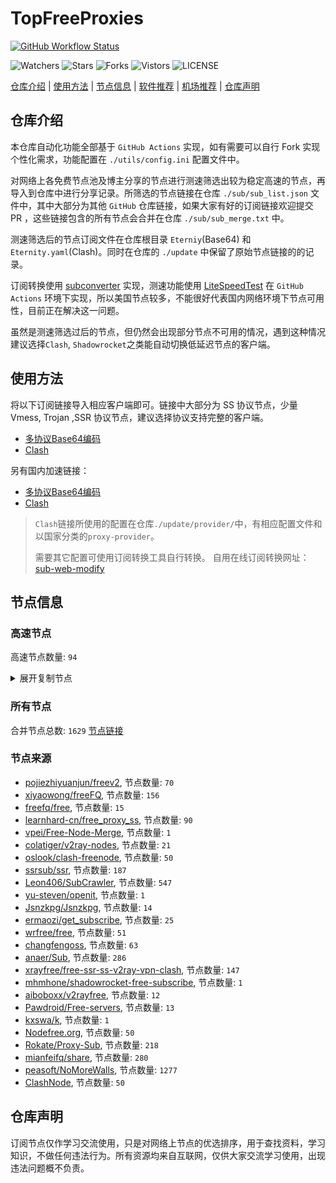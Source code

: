 # TopFreeProxies
[![GitHub Workflow Status](https://github.com/youkai53530100/youkai/actions/workflows/get-proxies.yml/badge.svg)](https://github.com/youkai53530100/youkai/actions/workflows/get-proxies.yml) 

![Watchers](https://img.shields.io/github/watchers/youkai53530100/youkai) ![Stars](https://img.shields.io/github/stars/youkai53530100/youkai) ![Forks](https://img.shields.io/github/forks/youkai53530100/youkai) ![Vistors](https://visitor-badge.laobi.icu/badge?page_id=youkai53530100.youkai) ![LICENSE](https://img.shields.io/badge/license-CC%20BY--SA%204.0-green.svg)

[仓库介绍](https://github.com/youkai53530100/youkai#仓库介绍) | [使用方法](https://github.com/youkai53530100/youkai#使用方法) | [节点信息](https://github.com/youkai53530100/youkai#节点信息) | [软件推荐](https://github.com/youkai53530100/youkai#客户端选择) | [机场推荐](https://github.com/youkai53530100/youkai#机场推荐) | [仓库声明](https://github.com/youkai53530100/youkai#仓库声明)

## 仓库介绍
本仓库自动化功能全部基于 `GitHub Actions` 实现，如有需要可以自行 Fork 实现个性化需求，功能配置在 `./utils/config.ini` 配置文件中。

对网络上各免费节点池及博主分享的节点进行测速筛选出较为稳定高速的节点，再导入到仓库中进行分享记录。所筛选的节点链接在仓库 `./sub/sub_list.json` 文件中，其中大部分为其他 `GitHub` 仓库链接，如果大家有好的订阅链接欢迎提交 PR ，这些链接包含的所有节点会合并在仓库 `./sub/sub_merge.txt` 中。

测速筛选后的节点订阅文件在仓库根目录 `Eterniy`(Base64) 和 `Eternity.yaml`(Clash)。同时在仓库的 `./update` 中保留了原始节点链接的的记录。

订阅转换使用 [subconverter](https://github.com/tindy2013/subconverter) 实现，测速功能使用 [LiteSpeedTest](https://github.com/xxf098/LiteSpeedTest) 在 `GitHub Actions` 环境下实现，所以美国节点较多，不能很好代表国内网络环境下节点可用性，目前正在解决这一问题。

虽然是测速筛选过后的节点，但仍然会出现部分节点不可用的情况，遇到这种情况建议选择`Clash`, `Shadowrocket`之类能自动切换低延迟节点的客户端。

## 使用方法
将以下订阅链接导入相应客户端即可。链接中大部分为 SS 协议节点，少量 Vmess, Trojan ,SSR 协议节点，建议选择协议支持完整的客户端。

- [多协议Base64编码](https://raw.githubusercontent.com/youkai53530100/youkai/master/Eternity)
- [Clash](https://raw.githubusercontent.com/youkai53530100/youkai/master/Eternity.yaml)

另有国内加速链接：

- [多协议Base64编码](https://fastly.jsdelivr.net/gh/youkai53530100/youkai@master/Eternity)
- [Clash](https://fastly.jsdelivr.net/gh/youkai53530100/youkai@master/Eternity.yaml)

>`Clash`链接所使用的配置在仓库`./update/provider/`中，有相应配置文件和以国家分类的`proxy-provider`。
>
>需要其它配置可使用订阅转换工具自行转换。
>自用在线订阅转换网址：[sub-web-modify](https://sub.v1.mk/)

## 节点信息
### 高速节点
高速节点数量: `94`
<details>
  <summary>展开复制节点</summary>

    vmess://eyJ2IjoiMiIsInBzIjoi8J+HrfCfh7Ag6aaZ5rivXzA1MDgwMTAiLCJhZGQiOiIxNTYuMjQ1LjguMTk2IiwicG9ydCI6IjQyMjk0IiwidHlwZSI6Im5vbmUiLCJpZCI6IjIwYjMwOTE2LWUyMDMtNDEyZS04ZWMwLTkwMGYzYWNkNTEyOCIsImFpZCI6IjY0IiwibmV0IjoidGNwIiwicGF0aCI6Ii8iLCJob3N0IjoiIiwidGxzIjoiIn0=
    ss://YWVzLTI1Ni1jZmI6YW1hem9uc2tyMDU@43.207.109.92:443#%F0%9F%87%AF%F0%9F%87%B5%20JP%2032%20%E2%86%92%20tg%40nicevpn123
    ss://YWVzLTI1Ni1jZmI6YW1hem9uc2tyMDU@43.206.240.122:443#%F0%9F%87%AF%F0%9F%87%B5%20JP%2034%20%E2%86%92%20tg%40nicevpn123
    vmess://eyJ2IjoiMiIsInBzIjoi8J+Hr/Cfh7UgX0pQX+aXpeacrCA0IiwiYWRkIjoidmpwMS4wYmFkLmNvbSIsInBvcnQiOiI0NDMiLCJ0eXBlIjoibm9uZSIsImlkIjoiOTI3MDk0ZDMtZDY3OC00NzYzLTg1OTEtZTI0MGQwYmNhZTg3IiwiYWlkIjoiMCIsIm5ldCI6IndzIiwicGF0aCI6Ii9jaGF0IiwiaG9zdCI6InZqcDEuMGJhZC5jb20iLCJ0bHMiOiJ0bHMifQ==
    vmess://eyJ2IjoiMiIsInBzIjoi8J+Hr/Cfh7Ug5pel5pysXzA1MDgwNTciLCJhZGQiOiI0NS44OC40My4xMzMiLCJwb3J0IjoiNTA4MDEiLCJ0eXBlIjoibm9uZSIsImlkIjoiNDE4MDQ4YWYtYTI5My00Yjk5LTliMGMtOThjYTM1ODBkZDI0IiwiYWlkIjoiNjQiLCJuZXQiOiJ0Y3AiLCJwYXRoIjoiL2NoYXQiLCJob3N0IjoidmpwMS4wYmFkLmNvbSIsInRscyI6IiJ9
    vmess://eyJ2IjoiMiIsInBzIjoi8J+Hr/Cfh7Ug5pel5pysXzA1MDgwNDgiLCJhZGQiOiI0NS44OC40My4xMzYiLCJwb3J0IjoiNTA4MDEiLCJ0eXBlIjoibm9uZSIsImlkIjoiNDE4MDQ4YWYtYTI5My00Yjk5LTliMGMtOThjYTM1ODBkZDI0IiwiYWlkIjoiNjQiLCJuZXQiOiJ0Y3AiLCJwYXRoIjoiL2NoYXQiLCJob3N0IjoidmpwMS4wYmFkLmNvbSIsInRscyI6IiJ9
    vmess://eyJ2IjoiMiIsInBzIjoi8J+Hr/Cfh7Ug5pel5pysXzA1MDgwNDciLCJhZGQiOiI0NS44OC40My4yMzkiLCJwb3J0IjoiNDYwMDIiLCJ0eXBlIjoibm9uZSIsImlkIjoiNDE4MDQ4YWYtYTI5My00Yjk5LTliMGMtOThjYTM1ODBkZDI0IiwiYWlkIjoiNjQiLCJuZXQiOiJ0Y3AiLCJwYXRoIjoiL2NoYXQiLCJob3N0IjoidmpwMS4wYmFkLmNvbSIsInRscyI6IiJ9
    ss://YWVzLTI1Ni1jZmI6YW1hem9uc2tyMDU@43.200.245.62:443#%F0%9F%87%AF%F0%9F%87%B5%20JP%2035%20%E2%86%92%20tg%40nicevpn123
    vmess://eyJ2IjoiMiIsInBzIjoi8J+Hr/Cfh7Ug5pel5pysXzA1MDgwNTkiLCJhZGQiOiI0NS44OC40My4yMzciLCJwb3J0IjoiNDYwMDIiLCJ0eXBlIjoibm9uZSIsImlkIjoiNDE4MDQ4YWYtYTI5My00Yjk5LTliMGMtOThjYTM1ODBkZDI0IiwiYWlkIjoiNjQiLCJuZXQiOiJ0Y3AiLCJwYXRoIjoiL2NoYXQiLCJob3N0IjoidmpwMS4wYmFkLmNvbSIsInRscyI6IiJ9
    ss://YWVzLTI1Ni1jZmI6YW1hem9uc2tyMDU@43.201.48.121:443#%F0%9F%87%AF%F0%9F%87%B5%20JP%2056%20%E2%86%92%20tg%40nicevpn123
    vmess://eyJ2IjoiMiIsInBzIjoi8J+HrfCfh7Ag6aaZ5rivXzA1MDgwNDkiLCJhZGQiOiJhemhrLnVudGlsbXUuY29tIiwicG9ydCI6IjE2NjI3IiwidHlwZSI6Im5vbmUiLCJpZCI6Ijg5MDRlMDNmLTNhNTktNDY2YS1hMzkzLTg4N2Y3Zjk1ZDBmZiIsImFpZCI6IjAiLCJuZXQiOiJ3cyIsInBhdGgiOiIvYXpoayIsImhvc3QiOiJhemhrLnVudGlsbXUuY29tIiwidGxzIjoidGxzIn0=
    vmess://eyJ2IjoiMiIsInBzIjoi8J+HsPCfh7cg6Z+p5Zu9XzA1MDgwOTUiLCJhZGQiOiIxNDAuMjM4LjI5LjE1MyIsInBvcnQiOiI4ODg4IiwidHlwZSI6Im5vbmUiLCJpZCI6IjM4ZGE0NTIzLWIwYzgtNGEyOS05ZTU3LTQzNGRiOGM3YjQxYyIsImFpZCI6IjAiLCJuZXQiOiJ3cyIsInBhdGgiOiIvIiwiaG9zdCI6IiIsInRscyI6IiJ9
    ss://YWVzLTI1Ni1jZmI6YW1hem9uc2tyMDU@3.34.135.12:443#%F0%9F%87%B0%F0%9F%87%B7%20South%20Korea%28ChatGPT..._
    ss://YWVzLTI1Ni1jZmI6YW1hem9uc2tyMDU@13.124.43.2:443#%F0%9F%87%B0%F0%9F%87%B7%20%E9%9F%A9%E5%9B%BD-%E9%A6%96%E5%B0%94-%E9%A6%96%E5%B0%94-ss-13.124.4...
    ss://YWVzLTI1Ni1jZmI6YW1hem9uc2tyMDU@43.201.85.49:443#%F0%9F%87%AF%F0%9F%87%B5%20JP%2058%20%E2%86%92%20tg%40nicevpn123
    vmess://eyJ2IjoiMiIsInBzIjoi8J+HsPCfh7cg6Z+p5Zu9XzA1MDg0NzQiLCJhZGQiOiIxNDYuNTYuMTI5LjUyIiwicG9ydCI6Ijk4OTgiLCJ0eXBlIjoibm9uZSIsImlkIjoiNTYyNmVlZDItMDQ3NC00OWVkLWI3OWEtNWYzNzhjZjUzMDU4IiwiYWlkIjoiMCIsIm5ldCI6IndzIiwicGF0aCI6Ii8iLCJob3N0IjoiIiwidGxzIjoiIn0=
    ss://Y2hhY2hhMjAtaWV0Zi1wb2x5MTMwNTo0Yjg5Zjk3Ny1iMjJjLTRkOGEtYmRhZi00YzVlMWIyYWNiMTU@wj-sg-02.wujie.bio:9306#%F0%9F%87%B8%F0%9F%87%AC%20_SG_%E6%96%B0%E5%8A%A0%E5%9D%A1%202
    vmess://eyJ2IjoiMiIsInBzIjoi8J+Hr/Cfh7UgSmFwYW4oQ2hhdEdQVCkgMTMgVC4uLiIsImFkZCI6ImpwLm1vdXNzZS50ayIsInBvcnQiOiIxNjY1MCIsInR5cGUiOiJub25lIiwiaWQiOiJkNjZhNDdmMi01MTM2LTQ5MmMtYzgyYS03NDgzNWJiMDNhNzYiLCJhaWQiOiIwIiwibmV0IjoidGNwIiwicGF0aCI6Ii8iLCJob3N0IjoianAubW91c3NlLnRrIiwidGxzIjoiIn0=
    ss://YWVzLTI1Ni1jZmI6YW1hem9uc2tyMDU@13.213.34.54:443#%F0%9F%87%B8%F0%9F%87%AC%20Singapore%28ChatGPT%29%20...
    ssr://c2ctYW0zLmVxc3Vuc2hpbmUuY29tOjMyMDAxOm9yaWdpbjphZXMtMjU2LWNmYjp0bHMxLjJfdGlja2V0X2F1dGg6TTJjd1pFaHNTMDFGLz9ncm91cD1VMU5TVUhKdmRtbGtaWEkmcmVtYXJrcz1YMU5ISmUtX3ZSYnZ2NzN2djczbGlxRGxuYUVnTWcmb2Jmc3BhcmFtPSZwcm90b3BhcmFtPQ
    ss://YWVzLTI1Ni1jZmI6YW1hem9uc2tyMDU@18.143.171.181:443#%F0%9F%87%B8%F0%9F%87%AC%20SG%207%20%E2%86%92%20tg%40nicevpn123
    ss://YWVzLTI1Ni1jZmI6YW1hem9uc2tyMDU@13.229.105.181:443#%F0%9F%87%B8%F0%9F%87%AC%20%E6%96%B0%E5%8A%A0%E5%9D%A1-0-0-ss-13.229.10...
    vmess://eyJ2IjoiMiIsInBzIjoi8J+HuPCfh6wg5paw5Yqg5Z2hXzA1MDg5MDUiLCJhZGQiOiJzZy5tdXNla2lkYW4uY29tIiwicG9ydCI6IjE2NjI3IiwidHlwZSI6Im5vbmUiLCJpZCI6Ijg5MDRlMDNmLTNhNTktNDY2YS1hMzkzLTg4N2Y3Zjk1ZDBmZiIsImFpZCI6IjAiLCJuZXQiOiJ3cyIsInBhdGgiOiIvc2ciLCJob3N0Ijoic2cubXVzZWtpZGFuLmNvbSIsInRscyI6InRscyJ9
    ss://YWVzLTI1Ni1jZmI6YW1hem9uc2tyMDU@13.214.211.186:443#%F0%9F%87%B8%F0%9F%87%AC%20Singapore%28ChatGPT%29%20..._
    vmess://eyJ2IjoiMiIsInBzIjoi8J+Hr/Cfh7Ug5pel5pysXzA1MDgwNDkiLCJhZGQiOiI0NS44OC40My4yMzUiLCJwb3J0IjoiNDYwMDIiLCJ0eXBlIjoibm9uZSIsImlkIjoiNDE4MDQ4YWYtYTI5My00Yjk5LTliMGMtOThjYTM1ODBkZDI0IiwiYWlkIjoiNjQiLCJuZXQiOiJ0Y3AiLCJwYXRoIjoiL3NnIiwiaG9zdCI6InNnLm11c2VraWRhbi5jb20iLCJ0bHMiOiIifQ==
    vmess://eyJ2IjoiMiIsInBzIjoi8J+Hr/Cfh7Ug5pel5pysIDA1MSIsImFkZCI6IjE0MS4xNDcuMTUzLjI0NCIsInBvcnQiOiI0MTU0NSIsInR5cGUiOiJub25lIiwiaWQiOiJkNDdkNzEzNS0wOTU0LTQ2YWItYTE5MC0xN2I2Yzg2MzBhODUiLCJhaWQiOiIwIiwibmV0IjoidGNwIiwicGF0aCI6Ii9zZyIsImhvc3QiOiJzZy5tdXNla2lkYW4uY29tIiwidGxzIjoiIn0=
    vmess://eyJ2IjoiMiIsInBzIjoi8J+HuPCfh6wg5paw5Yqg5Z2hXzA1MDg4ODMiLCJhZGQiOiJiZXRhLm5vYXJpZXMuZGUiLCJwb3J0IjoiMjA4MiIsInR5cGUiOiJub25lIiwiaWQiOiI2N2M1Y2U0NS03YjQ4LTQ3M2UtYmYyNS1lNGM4MzBiMGVkMjQiLCJhaWQiOiIwIiwibmV0Ijoid3MiLCJwYXRoIjoiL2FyaWVzP2VkPTIwNDgiLCJob3N0IjoiY29udGFiby1qcC13aW4uaWlpby53aWtpIiwidGxzIjoiIn0=
    ss://YWVzLTI1Ni1jZmI6YW1hem9uc2tyMDU@43.206.210.193:443#%F0%9F%87%AF%F0%9F%87%B5%20Japan%28ChatGPT%29%2009%20T...
    ss://YWVzLTI1Ni1jZmI6YW1hem9uc2tyMDU@13.124.185.141:443#%F0%9F%87%B0%F0%9F%87%B7%20%E9%9F%A9%E5%9B%BD%E7%89%B9%E6%AE%8A%7C%40ripaojiedian
    vmess://eyJ2IjoiMiIsInBzIjoi8J+Hr/Cfh7Ug5pel5pysXzA1MDgwMTMiLCJhZGQiOiIxMzEuMTg2LjQxLjE5MiIsInBvcnQiOiIyNjI5NyIsInR5cGUiOiJub25lIiwiaWQiOiJiMGVkNmViNy1kYzMwLTQ4OTctZGY1MC1jMmMxZDRlZTZlOTEiLCJhaWQiOiIwIiwibmV0IjoidGNwIiwicGF0aCI6Ii9hcmllcz9lZD0yMDQ4IiwiaG9zdCI6ImNvbnRhYm8tanAtd2luLmlpaW8ud2lraSIsInRscyI6IiJ9
    vmess://eyJ2IjoiMiIsInBzIjoi8J+HrfCfh7Ag6aaZ5rivXzA1MDgwNDAiLCJhZGQiOiJuMTY4MjgyNDQ5Ny5lZHBtdmdhLmNuIiwicG9ydCI6IjQ0MyIsInR5cGUiOiJub25lIiwiaWQiOiI2ZDhkY2E4Ny1iY2U4LTQxN2EtOWJjNS0xMjA5MDZiNWZlNDIiLCJhaWQiOiIwIiwibmV0Ijoid3MiLCJwYXRoIjoiLyIsImhvc3QiOiJuMTY4MjgyNDQ5Ny5lZHBtdmdhLmNuIiwidGxzIjoidGxzIn0=
    vmess://eyJ2IjoiMiIsInBzIjoiSEtfNDcuMjQyLjEyNS4xMDZfMDUwNzIwMjNjODM3LTU1MXZtZXNzIiwiYWRkIjoibjE2ODIzOTMxODUuZWRwbXZnYS5jbiIsInBvcnQiOiI0NDMiLCJ0eXBlIjoibm9uZSIsImlkIjoiOGVlOWZhODgtMjliOS00ZjY2LWEwNDQtNjExYTA5MWUyNGZmIiwiYWlkIjoiMCIsIm5ldCI6IndzIiwicGF0aCI6Ii8iLCJob3N0IjoibjE2ODIzOTMxODUuZWRwbXZnYS5jbiIsInRscyI6InRscyJ9
    vmess://eyJ2IjoiMiIsInBzIjoi8J+HqPCfh7Mg5Y+w5rm+XzA1MDgwMDYiLCJhZGQiOiI2MS4yMjAuMTk4LjEwMiIsInBvcnQiOiI1ODAwMiIsInR5cGUiOiJub25lIiwiaWQiOiI0MTgwNDhhZi1hMjkzLTRiOTktOWIwYy05OGNhMzU4MGRkMjQiLCJhaWQiOiI2NCIsIm5ldCI6InRjcCIsInBhdGgiOiIvIiwiaG9zdCI6Im4xNjgyMzkzMTg1LmVkcG12Z2EuY24iLCJ0bHMiOiIifQ==
    vmess://eyJ2IjoiMiIsInBzIjoi8J+HuPCfh6wg5paw5Yqg5Z2hXzA1MDgwNjAiLCJhZGQiOiI4LjIxOS4yMTYuMjciLCJwb3J0IjoiMjA1MiIsInR5cGUiOiJub25lIiwiaWQiOiI4ZWQ5YWVjMi1lMDJlLTRhMjctZmUwMi1jM2UyMDQ1MmU0YzciLCJhaWQiOiIwIiwibmV0Ijoid3MiLCJwYXRoIjoiLyIsImhvc3QiOiJoNC5tYW1hZGN1Y3UuY29tIiwidGxzIjoiIn0=
    ssr://OC4yMTguMjQxLjIxMjo1NjA3NzphdXRoX2NoYWluX2E6bm9uZTp0bHMxLjJfdGlja2V0X2F1dGg6T0RJek56Y3pjbkkvP2dyb3VwPVUxTlNVSEp2ZG1sa1pYSSZyZW1hcmtzPThKLUhyZkNmaDdBZ1NFdnBwcG5tdUs4b2VXOTFkSFZpWmVtWXYtUzhuLWVua2VhS2dDa2dOQSZvYmZzcGFyYW09JnByb3RvcGFyYW09
    vmess://eyJ2IjoiMiIsInBzIjoi8J+Hr/Cfh7Ug5pel5pysXzA1MDgwNzAiLCJhZGQiOiIxMzIuMjI2LjUuMTg5IiwicG9ydCI6IjI2MzY5IiwidHlwZSI6Im5vbmUiLCJpZCI6ImY1OTM0ZjZhLTZhMDctNGM3Yy1iYjBmLTNhZjMyOGVhNjg5NyIsImFpZCI6IjAiLCJuZXQiOiJ0Y3AiLCJwYXRoIjoiLyIsImhvc3QiOiJoNC5tYW1hZGN1Y3UuY29tIiwidGxzIjoiIn0=
    ss://Y2hhY2hhMjAtaWV0Zi1wb2x5MTMwNTpHIXlCd1BXSDNWYW8@185.172.113.182:811#%F0%9F%87%AF%F0%9F%87%B5%20%E6%97%A5%E6%9C%AC-%E4%B8%9C%E4%BA%AC%E9%83%BD-%E4%B8%9C%E4%BA%AC-ss-185.172...
    vmess://eyJ2IjoiMiIsInBzIjoi8J+Hr/Cfh7UgZ2l0aHViLmNvbS9mcmVlZnEgLSDml6XmnKzpmL/ph4zkupEgNSIsImFkZCI6IjQ3LjkxLjMwLjEzMCIsInBvcnQiOiIyMDUyIiwidHlwZSI6Im5vbmUiLCJpZCI6IjhlZDlhZWMyLWUwMmUtNGEyNy1mZTAyLWMzZTIwNDUyZTRjNyIsImFpZCI6IjAiLCJuZXQiOiJ3cyIsInBhdGgiOiIvIiwiaG9zdCI6Img0Lm1hbWFkY3VjdS5jb20iLCJ0bHMiOiIifQ==
    ssr://OC4yMTguMjM3LjQwOjUzMTc0OmF1dGhfY2hhaW5fYTpub25lOnRsczEuMl90aWNrZXRfYXV0aDpNelExTXpSME5RLz9ncm91cD1VMU5TVUhKdmRtbGtaWEkmcmVtYXJrcz04Si1IcmZDZmg3QWdTRXZwcHBubXVLOG9lVzkxZEhWaVplbVl2LVM4bi1lbmtlYUtnQ2xmTVRVJm9iZnNwYXJhbT0mcHJvdG9wYXJhbT0
    ssr://OC4yMTguMzEuODg6NDc0ODM6YXV0aF9jaGFpbl9hOm5vbmU6dGxzMS4yX3RpY2tldF9hdXRoOk1qTTBOVFEyTXpRMWREVS8_Z3JvdXA9VTFOU1VISnZkbWxrWlhJJnJlbWFya3M9OEotSHJmQ2ZoN0FnU0V2cHBwbm11SzhvZVc5MWRIVmlaZW1Zdi1TOG4tZW5rZWFLZ0NsZk13Jm9iZnNwYXJhbT0mcHJvdG9wYXJhbT0
    vmess://eyJ2IjoiMiIsInBzIjoi8J+HuPCfh6wg5paw5Yqg5Z2hXzA1MDgwMTciLCJhZGQiOiIyMDIuNzkuMTc0LjE1NyIsInBvcnQiOiI1NTI2NCIsInR5cGUiOiJub25lIiwiaWQiOiIxMjFjOWM4OS03ZDExLTRmNDktOTExMi1kYzFlODUzNjNmNmYiLCJhaWQiOiI2NCIsIm5ldCI6InRjcCIsInBhdGgiOiIvIiwiaG9zdCI6Img0Lm1hbWFkY3VjdS5jb20iLCJ0bHMiOiIifQ==
    vmess://eyJ2IjoiMiIsInBzIjoi8J+HrfCfh7Ag6aaZ5rivXzA1MDgwMTQiLCJhZGQiOiIxNDMuOTIuNTYuMjE4IiwicG9ydCI6IjUyMzMzIiwidHlwZSI6Im5vbmUiLCJpZCI6IjQxODA0OGFmLWEyOTMtNGI5OS05YjBjLTk4Y2EzNTgwZGQyNCIsImFpZCI6IjY0IiwibmV0IjoidGNwIiwicGF0aCI6Ii8iLCJob3N0IjoiaDQubWFtYWRjdWN1LmNvbSIsInRscyI6IiJ9
    ssr://OC4yMTguMjM1LjIwOjQ1MjEwOmF1dGhfY2hhaW5fYTpub25lOnRsczEuMl90aWNrZXRfYXV0aDpNemN6TkRnMGREVS8_Z3JvdXA9VTFOU1VISnZkbWxrWlhJJnJlbWFya3M9OEotSHJmQ2ZoN0FnU0V2cHBwbm11SzhvZVc5MWRIVmlaZW1Zdi1TOG4tZW5rZWFLZ0NsZk9RJm9iZnNwYXJhbT0mcHJvdG9wYXJhbT0
    ss://YWVzLTI1Ni1jZmI6YW1hem9uc2tyMDU@13.250.40.156:443#%F0%9F%87%B8%F0%9F%87%AC%20SG%2027%20%E2%86%92%20tg%40nicevpn123
    ssr://OC4yMTguMjUwLjIzMDo1MjkyOTphdXRoX2NoYWluX2E6bm9uZTp0bHMxLjJfdGlja2V0X2F1dGg6TWpNME16UnlkRFEvP2dyb3VwPVUxTlNVSEp2ZG1sa1pYSSZyZW1hcmtzPThKLUhyZkNmaDdBZ1NFdnBwcG5tdUs4b2VXOTFkSFZpWmVtWXYtUzhuLWVua2VhS2dDayZvYmZzcGFyYW09JnByb3RvcGFyYW09NzctOTc3LTlPdS1fdmUtX3ZTY2o3Ny05SXlJaTc3LTlKd2NqNzctOUNlLV92WHZ2djcwSjc3LTllLS1fdlE1Nzc3LTk3Ny05NzctOTc3LTlBd1B2djcwVEl1LV92UQ
    vmess://eyJ2IjoiMiIsInBzIjoi8J+HuvCfh7gg576O5Zu9XzA1MDgxNjUiLCJhZGQiOiIxNDAuOTkuMTQ4LjU0IiwicG9ydCI6IjQ3ODM5IiwidHlwZSI6Im5vbmUiLCJpZCI6IjQxODA0OGFmLWEyOTMtNGI5OS05YjBjLTk4Y2EzNTgwZGQyNCIsImFpZCI6IjY0IiwibmV0IjoidGNwIiwicGF0aCI6Ii8iLCJob3N0IjoiaDQubWFtYWRjdWN1LmNvbSIsInRscyI6IiJ9
    vmess://eyJ2IjoiMiIsInBzIjoi8J+HuvCfh7gg576O5Zu9XzA1MDgyMzQiLCJhZGQiOiI0NS44OC4xNzYuNyIsInBvcnQiOiI1MzMzMiIsInR5cGUiOiJub25lIiwiaWQiOiI0MTgwNDhhZi1hMjkzLTRiOTktOWIwYy05OGNhMzU4MGRkMjQiLCJhaWQiOiI2NCIsIm5ldCI6InRjcCIsInBhdGgiOiIvIiwiaG9zdCI6Img0Lm1hbWFkY3VjdS5jb20iLCJ0bHMiOiIifQ==
    vmess://eyJ2IjoiMiIsInBzIjoi8J+HuvCfh7gg576O5Zu9XzA1MDgyMjYiLCJhZGQiOiIxNDAuOTkuNTkuMjI3IiwicG9ydCI6IjU1NTEyIiwidHlwZSI6Im5vbmUiLCJpZCI6IjQxODA0OGFmLWEyOTMtNGI5OS05YjBjLTk4Y2EzNTgwZGQyNCIsImFpZCI6IjY0IiwibmV0IjoidGNwIiwicGF0aCI6Ii8iLCJob3N0IjoiaDQubWFtYWRjdWN1LmNvbSIsInRscyI6IiJ9
    vmess://eyJ2IjoiMiIsInBzIjoi8J+HuvCfh7gg576O5Zu9XzA1MDgxNjMiLCJhZGQiOiIxNDAuOTkuNTkuMjI5IiwicG9ydCI6IjU1NTEyIiwidHlwZSI6Im5vbmUiLCJpZCI6IjQxODA0OGFmLWEyOTMtNGI5OS05YjBjLTk4Y2EzNTgwZGQyNCIsImFpZCI6IjY0IiwibmV0IjoidGNwIiwicGF0aCI6Ii8iLCJob3N0IjoiaDQubWFtYWRjdWN1LmNvbSIsInRscyI6IiJ9
    vmess://eyJ2IjoiMiIsInBzIjoi8J+HuvCfh7gg576O5Zu9XzA1MDg1MjQiLCJhZGQiOiI0NS44OC4xNzYuNTMiLCJwb3J0IjoiNTQ3NzQiLCJ0eXBlIjoibm9uZSIsImlkIjoiNDE4MDQ4YWYtYTI5My00Yjk5LTliMGMtOThjYTM1ODBkZDI0IiwiYWlkIjoiNjQiLCJuZXQiOiJ0Y3AiLCJwYXRoIjoiLyIsImhvc3QiOiJoNC5tYW1hZGN1Y3UuY29tIiwidGxzIjoiIn0=
    vmess://eyJ2IjoiMiIsInBzIjoi8J+HuvCfh7gg576O5Zu9XzA1MDgwODgiLCJhZGQiOiIxNDAuOTkuNDguMjQiLCJwb3J0IjoiNTcxMDIiLCJ0eXBlIjoibm9uZSIsImlkIjoiNDE4MDQ4YWYtYTI5My00Yjk5LTliMGMtOThjYTM1ODBkZDI0IiwiYWlkIjoiNjQiLCJuZXQiOiJ0Y3AiLCJwYXRoIjoiLyIsImhvc3QiOiJoNC5tYW1hZGN1Y3UuY29tIiwidGxzIjoiIn0=
    vmess://eyJ2IjoiMiIsInBzIjoi8J+HuvCfh7ggX1VTX+e+juWbvSAxNiIsImFkZCI6IjE0MC45OS40OC4yNiIsInBvcnQiOiI1NzEwMiIsInR5cGUiOiJub25lIiwiaWQiOiI0MTgwNDhhZi1hMjkzLTRiOTktOWIwYy05OGNhMzU4MGRkMjQiLCJhaWQiOiI2NCIsIm5ldCI6InRjcCIsInBhdGgiOiIvIiwiaG9zdCI6Img0Lm1hbWFkY3VjdS5jb20iLCJ0bHMiOiIifQ==
    vmess://eyJ2IjoiMiIsInBzIjoi8J+HuvCfh7gg576O5Zu9XzA1MDgyMDciLCJhZGQiOiIxNDAuOTkuNTkuMjI2IiwicG9ydCI6IjU1NTEyIiwidHlwZSI6Im5vbmUiLCJpZCI6IjQxODA0OGFmLWEyOTMtNGI5OS05YjBjLTk4Y2EzNTgwZGQyNCIsImFpZCI6IjY0IiwibmV0IjoidGNwIiwicGF0aCI6Ii8iLCJob3N0IjoiaDQubWFtYWRjdWN1LmNvbSIsInRscyI6IiJ9
    vmess://eyJ2IjoiMiIsInBzIjoi8J+HuvCfh7gg576O5Zu9XzA1MDgwODkiLCJhZGQiOiI0NS44My4xMTcuMTcwIiwicG9ydCI6IjQwMDAyIiwidHlwZSI6Im5vbmUiLCJpZCI6IjQxODA0OGFmLWEyOTMtNGI5OS05YjBjLTk4Y2EzNTgwZGQyNCIsImFpZCI6IjY0IiwibmV0IjoidGNwIiwicGF0aCI6Ii8iLCJob3N0IjoiaDQubWFtYWRjdWN1LmNvbSIsInRscyI6IiJ9
    vmess://eyJ2IjoiMiIsInBzIjoi8J+HuvCfh7gg576O5Zu9XzA1MDgyMzkiLCJhZGQiOiIxNDAuOTkuMTQ5LjQzIiwicG9ydCI6IjUzMDgyIiwidHlwZSI6Im5vbmUiLCJpZCI6IjQxODA0OGFmLWEyOTMtNGI5OS05YjBjLTk4Y2EzNTgwZGQyNCIsImFpZCI6IjY0IiwibmV0IjoidGNwIiwicGF0aCI6Ii8iLCJob3N0IjoiaDQubWFtYWRjdWN1LmNvbSIsInRscyI6IiJ9
    vmess://eyJ2IjoiMiIsInBzIjoi8J+HuvCfh7gg576O5Zu9XzA1MDgxNTMiLCJhZGQiOiI0NS4xMzYuMjM1LjExIiwicG9ydCI6IjQxNjMyIiwidHlwZSI6Im5vbmUiLCJpZCI6IjQxODA0OGFmLWEyOTMtNGI5OS05YjBjLTk4Y2EzNTgwZGQyNCIsImFpZCI6IjY0IiwibmV0IjoidGNwIiwicGF0aCI6Ii8iLCJob3N0IjoiaDQubWFtYWRjdWN1LmNvbSIsInRscyI6IiJ9
    vmess://eyJ2IjoiMiIsInBzIjoi8J+HuvCfh7gg576O5Zu944CQ5LuY6LS55o6o6I2Q77yaaHR0cHMvL3YxLm1rL3ZpcOOAkTMwIiwiYWRkIjoiNDUuODguMTc2LjQyIiwicG9ydCI6IjU0NDkyIiwidHlwZSI6Im5vbmUiLCJpZCI6IjQxODA0OGFmLWEyOTMtNGI5OS05YjBjLTk4Y2EzNTgwZGQyNCIsImFpZCI6IjY0IiwibmV0IjoidGNwIiwicGF0aCI6Ii8iLCJob3N0IjoiaDQubWFtYWRjdWN1LmNvbSIsInRscyI6IiJ9
    vmess://eyJ2IjoiMiIsInBzIjoi8J+HuvCfh7ggX1VTX+e+juWbvSAyMSIsImFkZCI6IjE0MC45OS4xNDguNTIiLCJwb3J0IjoiNDc4MzkiLCJ0eXBlIjoibm9uZSIsImlkIjoiNDE4MDQ4YWYtYTI5My00Yjk5LTliMGMtOThjYTM1ODBkZDI0IiwiYWlkIjoiNjQiLCJuZXQiOiJ0Y3AiLCJwYXRoIjoiLyIsImhvc3QiOiJoNC5tYW1hZGN1Y3UuY29tIiwidGxzIjoiIn0=
    vmess://eyJ2IjoiMiIsInBzIjoi8J+HuvCfh7gg576O5Zu9XzA1MDgxMDIwIiwiYWRkIjoiNDUuMTUuMTQ0LjcxIiwicG9ydCI6IjU0NDkyIiwidHlwZSI6Im5vbmUiLCJpZCI6IjQxODA0OGFmLWEyOTMtNGI5OS05YjBjLTk4Y2EzNTgwZGQyNCIsImFpZCI6IjY0IiwibmV0IjoidGNwIiwicGF0aCI6Ii8iLCJob3N0IjoiaDQubWFtYWRjdWN1LmNvbSIsInRscyI6IiJ9
    vmess://eyJ2IjoiMiIsInBzIjoi8J+HuvCfh7gg576O5Zu9XzA1MDgxNjYiLCJhZGQiOiI0NS44OC4xNzYuNCIsInBvcnQiOiI1MzMzMiIsInR5cGUiOiJub25lIiwiaWQiOiI0MTgwNDhhZi1hMjkzLTRiOTktOWIwYy05OGNhMzU4MGRkMjQiLCJhaWQiOiI2NCIsIm5ldCI6InRjcCIsInBhdGgiOiIvIiwiaG9zdCI6Img0Lm1hbWFkY3VjdS5jb20iLCJ0bHMiOiIifQ==
    vmess://eyJ2IjoiMiIsInBzIjoi8J+HuvCfh7gg576O5Zu9XzA1MDgyMTkiLCJhZGQiOiI0NS4xNS4xNDcuMTMwIiwicG9ydCI6IjUzMzMyIiwidHlwZSI6Im5vbmUiLCJpZCI6IjQxODA0OGFmLWEyOTMtNGI5OS05YjBjLTk4Y2EzNTgwZGQyNCIsImFpZCI6IjY0IiwibmV0IjoidGNwIiwicGF0aCI6Ii8iLCJob3N0IjoiaDQubWFtYWRjdWN1LmNvbSIsInRscyI6IiJ9
    vmess://eyJ2IjoiMiIsInBzIjoi8J+HuvCfh7gg576O5Zu9XzA1MDgyMzciLCJhZGQiOiIxNzEuMjIuMTM0LjMiLCJwb3J0IjoiNTM0MzMiLCJ0eXBlIjoibm9uZSIsImlkIjoiNDE4MDQ4YWYtYTI5My00Yjk5LTliMGMtOThjYTM1ODBkZDI0IiwiYWlkIjoiNjQiLCJuZXQiOiJ0Y3AiLCJwYXRoIjoiLyIsImhvc3QiOiJoNC5tYW1hZGN1Y3UuY29tIiwidGxzIjoiIn0=
    vmess://eyJ2IjoiMiIsInBzIjoi8J+HuvCfh7gg576O5Zu9XzA1MDgyMjciLCJhZGQiOiI0NS45Mi4xNjAuMTgxIiwicG9ydCI6IjU4NDAyIiwidHlwZSI6Im5vbmUiLCJpZCI6IjQxODA0OGFmLWEyOTMtNGI5OS05YjBjLTk4Y2EzNTgwZGQyNCIsImFpZCI6IjY0IiwibmV0IjoidGNwIiwicGF0aCI6Ii8iLCJob3N0IjoiaDQubWFtYWRjdWN1LmNvbSIsInRscyI6IiJ9
    vmess://eyJ2IjoiMiIsInBzIjoi8J+HuvCfh7gg576O5Zu9XzA1MDgyMzEiLCJhZGQiOiIxNDAuOTkuMTQ4LjUzIiwicG9ydCI6IjQ3ODM5IiwidHlwZSI6Im5vbmUiLCJpZCI6IjQxODA0OGFmLWEyOTMtNGI5OS05YjBjLTk4Y2EzNTgwZGQyNCIsImFpZCI6IjY0IiwibmV0IjoidGNwIiwicGF0aCI6Ii8iLCJob3N0IjoiaDQubWFtYWRjdWN1LmNvbSIsInRscyI6IiJ9
    vmess://eyJ2IjoiMiIsInBzIjoi8J+HuvCfh7gg576O5Zu9XzA1MDgyMzMiLCJhZGQiOiIxNDAuOTkuNDguMjAiLCJwb3J0IjoiNTcxMDIiLCJ0eXBlIjoibm9uZSIsImlkIjoiNDE4MDQ4YWYtYTI5My00Yjk5LTliMGMtOThjYTM1ODBkZDI0IiwiYWlkIjoiNjQiLCJuZXQiOiJ0Y3AiLCJwYXRoIjoiLyIsImhvc3QiOiJoNC5tYW1hZGN1Y3UuY29tIiwidGxzIjoiIn0=
    vmess://eyJ2IjoiMiIsInBzIjoi8J+HuvCfh7gg576O5Zu9XzA1MDgzMjkiLCJhZGQiOiI0NS4xNS4xODUuMTAiLCJwb3J0IjoiNTQ0OTIiLCJ0eXBlIjoibm9uZSIsImlkIjoiNDE4MDQ4YWYtYTI5My00Yjk5LTliMGMtOThjYTM1ODBkZDI0IiwiYWlkIjoiNjQiLCJuZXQiOiJ0Y3AiLCJwYXRoIjoiLyIsImhvc3QiOiJoNC5tYW1hZGN1Y3UuY29tIiwidGxzIjoiIn0=
    vmess://eyJ2IjoiMiIsInBzIjoi8J+HuvCfh7gg576O5Zu9XzA1MDgyMzgiLCJhZGQiOiI2Ni4xNTEuMjExLjE0NyIsInBvcnQiOiI0MTYzMiIsInR5cGUiOiJub25lIiwiaWQiOiI0MTgwNDhhZi1hMjkzLTRiOTktOWIwYy05OGNhMzU4MGRkMjQiLCJhaWQiOiI2NCIsIm5ldCI6InRjcCIsInBhdGgiOiIvIiwiaG9zdCI6Img0Lm1hbWFkY3VjdS5jb20iLCJ0bHMiOiIifQ==
    vmess://eyJ2IjoiMiIsInBzIjoi8J+HuvCfh7ggX1VTX+e+juWbvSAyMCIsImFkZCI6IjE0MC45OS41OS4yMjgiLCJwb3J0IjoiNTU1MTIiLCJ0eXBlIjoibm9uZSIsImlkIjoiNDE4MDQ4YWYtYTI5My00Yjk5LTliMGMtOThjYTM1ODBkZDI0IiwiYWlkIjoiNjQiLCJuZXQiOiJ0Y3AiLCJwYXRoIjoiLyIsImhvc3QiOiJoNC5tYW1hZGN1Y3UuY29tIiwidGxzIjoiIn0=
    vmess://eyJ2IjoiMiIsInBzIjoi8J+HuvCfh7gg576O5Zu9XzA1MDgyMDAiLCJhZGQiOiI0NS4xMzYuMjM1LjEwIiwicG9ydCI6IjQxNjMyIiwidHlwZSI6Im5vbmUiLCJpZCI6IjQxODA0OGFmLWEyOTMtNGI5OS05YjBjLTk4Y2EzNTgwZGQyNCIsImFpZCI6IjY0IiwibmV0IjoidGNwIiwicGF0aCI6Ii8iLCJob3N0IjoiaDQubWFtYWRjdWN1LmNvbSIsInRscyI6IiJ9
    vmess://eyJ2IjoiMiIsInBzIjoi5pyq55+lXzA1MDgxNDAiLCJhZGQiOiIxNjIuMTU5LjU4LjE0IiwicG9ydCI6IjgwIiwidHlwZSI6Im5vbmUiLCJpZCI6IjE3YjJhMzEzLTM3YTAtNDk0NS1hOGU0LWU2MzM3NTUwNmI0YSIsImFpZCI6IjAiLCJuZXQiOiJ3cyIsInBhdGgiOiIvIiwiaG9zdCI6ImxnLnYycmF5MjAueHl6IiwidGxzIjoiIn0=
    vmess://eyJ2IjoiMiIsInBzIjoi5pyq55+lXzA1MDgxMTciLCJhZGQiOiIxNDEuMTAxLjExNC4yIiwicG9ydCI6IjgwIiwidHlwZSI6Im5vbmUiLCJpZCI6IjE3YjJhMzEzLTM3YTAtNDk0NS1hOGU0LWU2MzM3NTUwNmI0YSIsImFpZCI6IjAiLCJuZXQiOiJ3cyIsInBhdGgiOiIvIiwiaG9zdCI6ImxnLnYycmF5MjAueHl6IiwidGxzIjoiIn0=
    vmess://eyJ2IjoiMiIsInBzIjoi5pyq55+lXzA1MDgxMTAiLCJhZGQiOiIxOTAuOTMuMjQ1LjQiLCJwb3J0IjoiODAiLCJ0eXBlIjoibm9uZSIsImlkIjoiMTdiMmEzMTMtMzdhMC00OTQ1LWE4ZTQtZTYzMzc1NTA2YjRhIiwiYWlkIjoiMCIsIm5ldCI6IndzIiwicGF0aCI6Ii8iLCJob3N0IjoibGcudjJyYXkyMC54eXoiLCJ0bHMiOiIifQ==
    vmess://eyJ2IjoiMiIsInBzIjoifDE0Ljc1TWIiLCJhZGQiOiIxNDIuNC45Ny43NSIsInBvcnQiOiI0NDk0MiIsInR5cGUiOiJub25lIiwiaWQiOiI0MTgwNDhhZi1hMjkzLTRiOTktOWIwYy05OGNhMzU4MGRkMjQiLCJhaWQiOiI2NCIsIm5ldCI6InRjcCIsInBhdGgiOiIvIiwiaG9zdCI6ImxnLnYycmF5MjAueHl6IiwidGxzIjoiIn0=
    vmess://eyJ2IjoiMiIsInBzIjoifDI1LjUwTWIiLCJhZGQiOiIzOC42My4xNy4xNjQiLCJwb3J0IjoiNTA3MDIiLCJ0eXBlIjoibm9uZSIsImlkIjoiNDE4MDQ4YWYtYTI5My00Yjk5LTliMGMtOThjYTM1ODBkZDI0IiwiYWlkIjoiNjQiLCJuZXQiOiJ0Y3AiLCJwYXRoIjoiLyIsImhvc3QiOiJsZy52MnJheTIwLnh5eiIsInRscyI6IiJ9
    vmess://eyJ2IjoiMiIsInBzIjoifDI0LjU1TWIiLCJhZGQiOiIxNDIuNC4xMjcuNSIsInBvcnQiOiI1MzAxMyIsInR5cGUiOiJub25lIiwiaWQiOiI0MTgwNDhhZi1hMjkzLTRiOTktOWIwYy05OGNhMzU4MGRkMjQiLCJhaWQiOiI2NCIsIm5ldCI6InRjcCIsInBhdGgiOiIvIiwiaG9zdCI6ImxnLnYycmF5MjAueHl6IiwidGxzIjoiIn0=
    vmess://eyJ2IjoiMiIsInBzIjoifDIzLjc5TWIiLCJhZGQiOiIxOTIuNzQuMjMxLjE3MiIsInBvcnQiOiI0OTIwMiIsInR5cGUiOiJub25lIiwiaWQiOiI0MTgwNDhhZi1hMjkzLTRiOTktOWIwYy05OGNhMzU4MGRkMjQiLCJhaWQiOiI2NCIsIm5ldCI6InRjcCIsInBhdGgiOiIvIiwiaG9zdCI6ImxnLnYycmF5MjAueHl6IiwidGxzIjoiIn0=
    vmess://eyJ2IjoiMiIsInBzIjoifCA0LjQzTWIiLCJhZGQiOiIxNDIuNC4xMTkuMjAyIiwicG9ydCI6IjUzOTg2IiwidHlwZSI6Im5vbmUiLCJpZCI6IjQxODA0OGFmLWEyOTMtNGI5OS05YjBjLTk4Y2EzNTgwZGQyNCIsImFpZCI6IjY0IiwibmV0IjoidGNwIiwicGF0aCI6Ii8iLCJob3N0IjoibGcudjJyYXkyMC54eXoiLCJ0bHMiOiIifQ==
    vmess://eyJ2IjoiMiIsInBzIjoifDIxLjkyTWIiLCJhZGQiOiIxMzcuMTc1LjE4Ljg5IiwicG9ydCI6IjQyMDAyIiwidHlwZSI6Im5vbmUiLCJpZCI6IjQxODA0OGFmLWEyOTMtNGI5OS05YjBjLTk4Y2EzNTgwZGQyNCIsImFpZCI6IjY0IiwibmV0IjoidGNwIiwicGF0aCI6Ii8iLCJob3N0IjoibGcudjJyYXkyMC54eXoiLCJ0bHMiOiIifQ==
    vmess://eyJ2IjoiMiIsInBzIjoifDI0Ljk4TWIiLCJhZGQiOiIxMzcuMTc1LjE4Ljg3IiwicG9ydCI6IjQyMDAyIiwidHlwZSI6Im5vbmUiLCJpZCI6IjQxODA0OGFmLWEyOTMtNGI5OS05YjBjLTk4Y2EzNTgwZGQyNCIsImFpZCI6IjY0IiwibmV0IjoidGNwIiwicGF0aCI6Ii8iLCJob3N0IjoibGcudjJyYXkyMC54eXoiLCJ0bHMiOiIifQ==
    vmess://eyJ2IjoiMiIsInBzIjoi8J+Hq/Cfh7cg5rOV5Zu9XzA1MDgwMDciLCJhZGQiOiIxNTEuODAuMTEuMjM2IiwicG9ydCI6IjQ3MDIxIiwidHlwZSI6Im5vbmUiLCJpZCI6IjQxODA0OGFmLWEyOTMtNGI5OS05YjBjLTk4Y2EzNTgwZGQyNCIsImFpZCI6IjY0IiwibmV0IjoidGNwIiwicGF0aCI6Ii8iLCJob3N0IjoibGcudjJyYXkyMC54eXoiLCJ0bHMiOiIifQ==
    vmess://eyJ2IjoiMiIsInBzIjoi8J+HuvCfh7ggVW5pdGVkIFN0YXRlcyhDaGF0Ry4uLl9fX19fX19fX19fXyIsImFkZCI6IjE5Mi43NC4yMzEuMTgwIiwicG9ydCI6IjQ5MjAyIiwidHlwZSI6Im5vbmUiLCJpZCI6IjQxODA0OGFmLWEyOTMtNGI5OS05YjBjLTk4Y2EzNTgwZGQyNCIsImFpZCI6IjY0IiwibmV0IjoidGNwIiwicGF0aCI6Ii8iLCJob3N0IjoibGcudjJyYXkyMC54eXoiLCJ0bHMiOiIifQ==
    vmess://eyJ2IjoiMiIsInBzIjoifDE1LjExTWIiLCJhZGQiOiIxOTIuNzQuMjQzLjQ1IiwicG9ydCI6IjQ5MjA2IiwidHlwZSI6Im5vbmUiLCJpZCI6IjQxODA0OGFmLWEyOTMtNGI5OS05YjBjLTk4Y2EzNTgwZGQyNCIsImFpZCI6IjY0IiwibmV0IjoidGNwIiwicGF0aCI6Ii8iLCJob3N0IjoibGcudjJyYXkyMC54eXoiLCJ0bHMiOiIifQ==
    vmess://eyJ2IjoiMiIsInBzIjoi8J+Hs/Cfh7Eg6I235YWw44CQ5LuY6LS55o6o6I2Q77yaaHR0cHMvL3YxLm1rL3ZpcOOAkTM4IiwiYWRkIjoiMTU0Ljg1LjEuNjUiLCJwb3J0IjoiNTI5MjAiLCJ0eXBlIjoibm9uZSIsImlkIjoiZjlmYTNhOWMtZjdkNS00MTRmLTg4ZTYtNjk3MDU4NWQ5OTQ5IiwiYWlkIjoiNjQiLCJuZXQiOiJ0Y3AiLCJwYXRoIjoiLyIsImhvc3QiOiJsZy52MnJheTIwLnh5eiIsInRscyI6IiJ9
    vmess://eyJ2IjoiMiIsInBzIjoi5aGe6IiM5bCU44CQ5LuY6LS55o6o6I2Q77yaaHR0cHMvL3YxLm1rL3ZpcOOAkTY3IiwiYWRkIjoiMTU0Ljg1LjAuMjI1IiwicG9ydCI6IjQ5MjIxIiwidHlwZSI6Im5vbmUiLCJpZCI6IjQxODA0OGFmLWEyOTMtNGI5OS05YjBjLTk4Y2E0NjkwZGQyNCIsImFpZCI6IjY0IiwibmV0IjoidGNwIiwicGF0aCI6Ii8iLCJob3N0IjoibGcudjJyYXkyMC54eXoiLCJ0bHMiOiIifQ==
    trojan://b9fcb525-f308-4e21-a8a6-08bc40cdbba0@cxf.sz-jhsee.com:7022?allowInsecure=0#%7C24.41Mb
    vmess://eyJ2IjoiMiIsInBzIjoiX/Cfh7jwn4eoX1NDX+WhnuiIjOWwlF95dWnnp5HmioBfMTg0IiwiYWRkIjoiMTU0Ljg1LjAuMjM0IiwicG9ydCI6IjM0NDI2IiwidHlwZSI6Im5vbmUiLCJpZCI6IjA3OGViMjRkLThkMWQtNGZiZC1iOTE0LWVlNThhODk3YTM1ZSIsImFpZCI6IjY0IiwibmV0IjoidGNwIiwicGF0aCI6Ii8iLCJob3N0IjoiIiwidGxzIjoiIn0=
    vmess://eyJ2IjoiMiIsInBzIjoi8J+Hq/Cfh7cg5rOV5Zu9XzA1MDgwMDMiLCJhZGQiOiI5Mi4yMjIuMjA5LjEwMCIsInBvcnQiOiI0NzAyMSIsInR5cGUiOiJub25lIiwiaWQiOiI0MTgwNDhhZi1hMjkzLTRiOTktOWIwYy05OGNhMzU4MGRkMjQiLCJhaWQiOiI2NCIsIm5ldCI6InRjcCIsInBhdGgiOiIvIiwiaG9zdCI6IiIsInRscyI6IiJ9
    vmess://eyJ2IjoiMiIsInBzIjoi8J+HuvCfh7ggVW5pdGVkIFN0YXRlcyhDaGF0Ry4uLl9fXyIsImFkZCI6ImNmMi5iaWdlci50b3AiLCJwb3J0IjoiMjA4NyIsInR5cGUiOiJub25lIiwiaWQiOiI5ODhjOGU5MC02ZTI5LTQ1Y2MtOGY5My00ZTYxNDJlY2ExZWIiLCJhaWQiOiIwIiwibmV0Ijoid3MiLCJwYXRoIjoiLyIsImhvc3QiOiJ1czIuYmlnZXIudG9wIiwidGxzIjoidGxzIn0=
    vmess://eyJ2IjoiMiIsInBzIjoi8J+Hq/Cfh7cgX/Cfh6vwn4e3X0ZSX+azleWbvV/np5HnvZFfODMiLCJhZGQiOiIxNTYuMjQ5LjE4LjQ5IiwicG9ydCI6IjQ0MyIsInR5cGUiOiJub25lIiwiaWQiOiJkMDI0ZmQ4Yi1lYTc4LTQ3ODktYjkyOC03MGFmYTFhOTEwY2UiLCJhaWQiOiI2NCIsIm5ldCI6IndzIiwicGF0aCI6Ii9wYXRoLzE2ODM1NDMwMjQ0NTMiLCJob3N0Ijoid3d3LjU1NTgzMDM1Lnh5eiIsInRscyI6InRscyJ9
    vmess://eyJ2IjoiMiIsInBzIjoi8J+Hs/Cfh7Eg6I235YWw44CQ5LuY6LS55o6o6I2Q77yaaHR0cHMvL3YxLm1rL3ZpcOOAkTYiLCJhZGQiOiIxNTQuODUuMS43IiwicG9ydCI6IjUxMDkwIiwidHlwZSI6Im5vbmUiLCJpZCI6Ijk1NDlhMmNmLTEyOWItNDNhMS04OGRiLWVmN2Y2NDhkZTc0YSIsImFpZCI6IjY0IiwibmV0IjoidGNwIiwicGF0aCI6Ii9wYXRoLzE2ODM1NDMwMjQ0NTMiLCJob3N0Ijoid3d3LjU1NTgzMDM1Lnh5eiIsInRscyI6IiJ9
    vmess://eyJ2IjoiMiIsInBzIjoi8J+Hs/Cfh7Eg6I235YWw44CQ5LuY6LS55o6o6I2Q77yaaHR0cHMvL3YxLm1rL3ZpcOOAkTczIiwiYWRkIjoiMTU0Ljg1LjEuMTYiLCJwb3J0IjoiNDk1MDYiLCJ0eXBlIjoibm9uZSIsImlkIjoiNDE4MDQ4YWYtYTI5My00Yjk5LTliMGMtOThjYTM1ODBkZDI0IiwiYWlkIjoiNjQiLCJuZXQiOiJ0Y3AiLCJwYXRoIjoiL3BhdGgvMTY4MzU0MzAyNDQ1MyIsImhvc3QiOiJ3d3cuNTU1ODMwMzUueHl6IiwidGxzIjoiIn0=
    vmess://eyJ2IjoiMiIsInBzIjoi8J+Hs/Cfh7Eg6I235YWwXzA1MDgwNTYiLCJhZGQiOiIxNTQuODUuMS4yIiwicG9ydCI6IjQ0MyIsInR5cGUiOiJub25lIiwiaWQiOiI0MTgwNDhhZi1hMjkzLTRiOTktOWIwYy05OGNhMzU4MGRkMjQiLCJhaWQiOiI2NCIsIm5ldCI6IndzIiwicGF0aCI6Ii9wYXRoLzE2ODMzNDYwNjUyMTciLCJob3N0Ijoid3d3LjQyMDc3MjMwLnh5eiIsInRscyI6InRscyJ9
    vmess://eyJ2IjoiMiIsInBzIjoi8J+Hs/Cfh7Eg6I235YWw44CQ5LuY6LS55o6o6I2Q77yaaHR0cHMvL3YxLm1rL3ZpcOOAkTEwNiIsImFkZCI6IjE1NC44NS4xLjUxIiwicG9ydCI6IjQ5MDk4IiwidHlwZSI6Im5vbmUiLCJpZCI6IjM3YzI5ZjQyLWI3YzctNDBjNy05ZGE5LTc0M2RjYzQ4OTViYyIsImFpZCI6IjY0IiwibmV0IjoidGNwIiwicGF0aCI6Ii9wYXRoLzE2ODMzNDYwNjUyMTciLCJob3N0Ijoid3d3LjQyMDc3MjMwLnh5eiIsInRscyI6IiJ9
    

</details>

### 所有节点
合并节点总数: `1629`
[节点链接](https://raw.githubusercontent.com/youkai53530100/youkai/master/sub/sub_merge_base64.txt)

### 节点来源
- [pojiezhiyuanjun/freev2](https://github.com/pojiezhiyuanjun/freev2), 节点数量: `70`
- [xiyaowong/freeFQ](https://github.com/xiyaowong/freeFQ), 节点数量: `156`
- [freefq/free](https://github.com/freefq/free), 节点数量: `15`
- [learnhard-cn/free_proxy_ss](https://github.com/learnhard-cn/free_proxy_ss), 节点数量: `90`
- [vpei/Free-Node-Merge](https://github.com/vpei/Free-Node-Merge), 节点数量: `1`
- [colatiger/v2ray-nodes](https://github.com/colatiger/v2ray-nodes), 节点数量: `21`
- [oslook/clash-freenode](https://github.com/oslook/clash-freenode), 节点数量: `50`
- [ssrsub/ssr](https://github.com/ssrsub/ssr), 节点数量: `187`
- [Leon406/SubCrawler](https://github.com/Leon406/SubCrawler), 节点数量: `547`
- [yu-steven/openit](https://github.com/yu-steven/openit), 节点数量: `1`
- [Jsnzkpg/Jsnzkpg](https://github.com/Jsnzkpg/Jsnzkpg), 节点数量: `14`
- [ermaozi/get_subscribe](https://github.com/ermaozi/get_subscribe), 节点数量: `25`
- [wrfree/free](https://github.com/wrfree/free), 节点数量: `51`
- [changfengoss](https://github.com/ronghuaxueleng/get_v2), 节点数量: `63`
- [anaer/Sub](https://github.com/anaer/Sub), 节点数量: `286`
- [xrayfree/free-ssr-ss-v2ray-vpn-clash](https://github.com/xrayfree/free-ssr-ss-v2ray-vpn-clash), 节点数量: `147`
- [mhmhone/shadowrocket-free-subscribe](https://github.com/mhmhone/shadowrocket-free-subscribe), 节点数量: `1`
- [aiboboxx/v2rayfree](https://github.com/aiboboxx/v2rayfree), 节点数量: `12`
- [Pawdroid/Free-servers](https://github.com/Pawdroid/Free-servers), 节点数量: `13`
- [kxswa/k](https://github.com/kxswa/k), 节点数量: `1`
- [Nodefree.org](https://github.com/Fukki-Z/nodefree), 节点数量: `50`
- [Rokate/Proxy-Sub](https://github.com/Rokate/Proxy-Sub), 节点数量: `218`
- [mianfeifq/share](https://github.com/mianfeifq/share), 节点数量: `280`
- [peasoft/NoMoreWalls](https://github.com/peasoft/NoMoreWalls), 节点数量: `1277`
- [ClashNode](https://clashnode.com/f/freenode), 节点数量: `50`


## 仓库声明
订阅节点仅作学习交流使用，只是对网络上节点的优选排序，用于查找资料，学习知识，不做任何违法行为。所有资源均来自互联网，仅供大家交流学习使用，出现违法问题概不负责。

